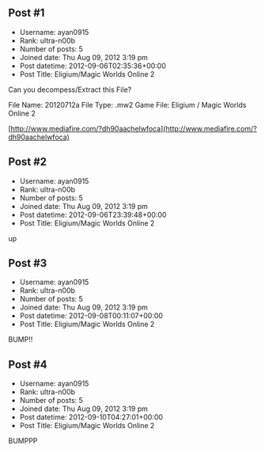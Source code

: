 ## Post #1
- Username: ayan0915
- Rank: ultra-n00b
- Number of posts: 5
- Joined date: Thu Aug 09, 2012 3:19 pm
- Post datetime: 2012-09-06T02:35:36+00:00
- Post Title: Eligium/Magic Worlds Online 2

Can you decompess/Extract this File?

File Name: 20120712a
File Type: .mw2
Game File: Eligium / Magic Worlds Online 2

[http://www.mediafire.com/?dh90aachelwfoca](http://www.mediafire.com/?dh90aachelwfoca)
## Post #2
- Username: ayan0915
- Rank: ultra-n00b
- Number of posts: 5
- Joined date: Thu Aug 09, 2012 3:19 pm
- Post datetime: 2012-09-06T23:39:48+00:00
- Post Title: Eligium/Magic Worlds Online 2

up
## Post #3
- Username: ayan0915
- Rank: ultra-n00b
- Number of posts: 5
- Joined date: Thu Aug 09, 2012 3:19 pm
- Post datetime: 2012-09-08T00:11:07+00:00
- Post Title: Eligium/Magic Worlds Online 2

BUMP!!
## Post #4
- Username: ayan0915
- Rank: ultra-n00b
- Number of posts: 5
- Joined date: Thu Aug 09, 2012 3:19 pm
- Post datetime: 2012-09-10T04:27:01+00:00
- Post Title: Eligium/Magic Worlds Online 2

BUMPPP

